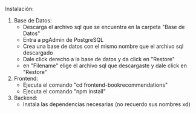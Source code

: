 Instalación:

1. Base de Datos:
   * Descarga el archivo sql que se encuentra en la carpeta "Base de Datos"
   * Entra a pgAdmin de PostgreSQL
   * Crea una base de datos con el mismo nombre que el archivo sql descargado
   * Dale click derecho a la base de datos y da click en "Restore"
   * en "Filename" elige el archivo sql que descargaste y dale click en "Restore"
2. Frontend:
   * Ejecuta el comando "cd frontend-bookrecommendations"
   * Ejecuta el comando "npm install"
3. Backend:
   * Instala las dependencias necesarias (no recuerdo sus nombres xd)
